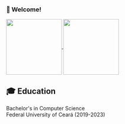 ### 🌃 Welcome!
<a href="https://github.com/anuraghazra/github-readme-stats">
  <img height=150 align="center" src="https://github-readme-stats.vercel.app/api?username=gabrielmarquesm&theme=transparent&include_all_commits=true" />
</a>
<a href="https://github.com/anuraghazra/convoychat">
  <img height=150 align="center" src="https://github-readme-stats.vercel.app/api/top-langs?username=gabrielmarquesm&layout=compact&langs_count=8&card_width=320&theme=transparent" />
</a>

## 🎓 Education
Bachelor's in Computer Science  
Federal University of Ceará (2019-2023)

